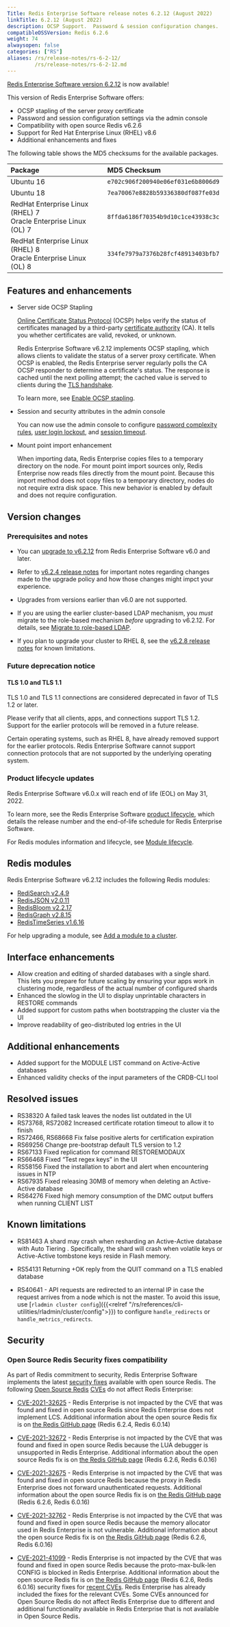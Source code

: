 ```yaml
---
Title: Redis Enterprise Software release notes 6.2.12 (August 2022)
linkTitle: 6.2.12 (August 2022)
description: OCSP Support.  Password & session configuration changes.  RHEL 8.6 support.
compatibleOSSVersion: Redis 6.2.6
weight: 74
alwaysopen: false
categories: ["RS"]
aliases: /rs/release-notes/rs-6-2-12/
         /rs/release-notes/rs-6-2-12.md
---
```


[Redis Enterprise Software version 6.2.12](https://redislabs.com/redis-enterprise-software/download-center/software/) is now available! 

This version of Redis Enterprise Software offers:

- OCSP stapling of the server proxy certificate
- Password and session configuration settings via the admin console
- Compatibility with open source Redis v6.2.6
- Support for Red Hat Enterprise Linux (RHEL) v8.6
- Additional enhancements and fixes

The following table shows the MD5 checksums for the available packages.

|Package| MD5 Checksum |
|:------|:-------------|
| Ubuntu 16 | `e702c906f200940e06ef031e6b8006d9` |
| Ubuntu 18 | `7ea70067e8828b59336380df087fe03d` |
| RedHat Enterprise Linux (RHEL) 7<br/>Oracle Enterprise Linux (OL) 7 | `8ffda6186f70354b9d10c1ce43938c3c` |
| RedHat Enterprise Linux (RHEL) 8<br/>Oracle Enterprise Linux (OL) 8 | `334fe7979a7376b28fcf48913403bfb7` |

## Features and enhancements

- Server side OCSP Stapling

    [Online Certificate Status Protocol](https://en.wikipedia.org/wiki/Online_Certificate_Status_Protocol) (OCSP) helps verify the status of certificates managed by a third-party [certificate authority](https://en.wikipedia.org/wiki/Certificate_authority) (CA).  It tells you whether certificates are valid, revoked, or unknown.

    Redis Enterprise Software v6.2.12 implements OCSP stapling, which allows clients to validate the status of a server proxy certificate.  When OCSP is enabled, the Redis Enterprise server regularly polls the CA OCSP responder to determine a certificate's status.  The response is cached until the next polling attempt; the cached value is served to clients during the [TLS handshake](https://en.wikipedia.org/wiki/Transport_Layer_Security#TLS_handshake).

    To learn more, see [Enable OCSP stapling](https://docs.redis.com/latest/rs/security/certificates/ocsp-stapling/). 

- Session and security attributes in the admin console

    You can now use the admin console to configure [password complexity rules](https://docs.redis.com/latest/rs/security/access-control/manage-users/manage-passwords/#password-complexity-rules), [user login lockout](https://docs.redis.com/latest/rs/security/access-control/manage-users/login-lockout/#user-login-lockout), and [session timeout](https://docs.redis.com/latest/rs/security/access-control/manage-users/login-lockout/#session-timeout).  
    
- Mount point import enhancement

    When importing data, Redis Enterprise copies files to a temporary directory on the node. For mount point import sources only, Redis Enterprise now reads files directly from the mount point. Because this import method does not copy files to a temporary directory, nodes do not require extra disk space. This new behavior is enabled by default and does not require configuration.

## Version changes 

### Prerequisites and notes 

-  You can [upgrade to v6.2.12](https://docs.redis.com/latest/rs/installing-upgrading/upgrading/) from Redis Enterprise Software v6.0 and later. 

- Refer to [v6.2.4 release notes](https://docs.redis.com/latest/rs/release-notes/rs-6-2-4-august-2021/) for important notes regarding changes made to the upgrade policy and how those changes might impct your experience. 

- Upgrades from versions earlier than v6.0 are not supported.

- If you are using the earlier cluster-based LDAP mechanism, you _must_ migrate to the role-based mechanism _before_ upgrading to v6.2.12.  For details, see [Migrate to role-based LDAP](https://docs.redis.com/latest/rs/security/access-control/ldap/migrate-to-role-based-ldap/).

- If you plan to upgrade your cluster to RHEL 8, see the [v6.2.8 release notes](https://docs.redis.com/latest/rs/release-notes/rs-6-2-8-october-2021/) for known limitations.

### Future deprecation notice

#### TLS 1.0 and TLS 1.1 

TLS 1.0 and TLS 1.1 connections are considered deprecated in favor of TLS 1.2 or later.  

Please verify that all clients, apps, and connections support TLS 1.2.  Support for the earlier protocols will be removed in a future release.

Certain operating systems, such as RHEL 8, have already removed support for the earlier protocols.  Redis Enterprise Software cannot support connection protocols that are not supported by the underlying operating system.

### Product lifecycle updates 

Redis Enterprise Software v6.0.x will reach end of life (EOL) on May 31, 2022.

To learn more, see the Redis Enterprise Software [product lifecycle](https://docs.redis.com/latest/rs/administering/product-lifecycle/), which details the release number and the end-of-life schedule for Redis Enterprise Software.

For Redis modules information and lifecycle, see [Module lifecycle](https://docs.redis.com/latest/modules/modules-lifecycle/).

## Redis modules 

Redis Enterprise Software v6.2.12 includes the following Redis modules:

- [RediSearch v2.4.9](https://docs.redis.com/latest/modules/redisearch/release-notes/)
- [RedisJSON v2.0.11](https://docs.redis.com/latest/modules/redisjson/release-notes/)
- [RedisBloom v2.2.17](https://docs.redis.com/latest/modules/redisbloom/release-notes/)
- [RedisGraph v2.8.15](https://docs.redis.com/latest/modules/redisgraph/release-notes/)
- [RedisTimeSeries v1.6.16](https://docs.redis.com/latest/modules/redistimeseries/release-notes/)

For help upgrading a module, see [Add a module to a cluster](https://docs.redis.com/latest/modules/add-module-to-cluster/#upgrading-the-module-for-the-database). 

## Interface enhancements

- Allow creation and editing of sharded databases with a single shard.  This lets you prepare for future scaling by ensuring your apps work in clustering mode, regardless of the actual number of configured shards
- Enhanced the slowlog in the UI to display unprintable characters in RESTORE commands
- Added support for custom paths when bootstrapping the cluster via the UI
- Improve readability of geo-distributed log entries in the UI

## Additional enhancements

- Added support for the MODULE LIST command on Active-Active databases
- Enhanced validity checks of the input parameters of the CRDB-CLI tool

## Resolved issues 

- RS38320 A failed task leaves the nodes list outdated in the UI
- RS73768, RS72082 Increased certificate rotation timeout to allow it to finish 
- RS72466, RS68668 Fix false positive alerts for certification expiration
- RS69256 Change pre-bootstrap default TLS version to 1.2
- RS67133 Fixed replication for command RESTOREMODAUX 
- RS66468 Fixed “Test regex keys” in the UI
- RS58156 Fixed the installation to abort and alert when encountering issues in NTP
- RS67935 Fixed releasing 30MB of memory when deleting an Active-Active database
- RS64276 Fixed high memory consumption of the DMC output buffers when running CLIENT LIST

## Known limitations

- RS81463 A shard may crash when resharding an Active-Active database with Auto Tiering . Specifically, the shard will crash when volatile keys or Active-Active tombstone keys reside in Flash memory.

- RS54131 Returning +OK reply from the QUIT command on a TLS enabled database

- RS40641 - API requests are redirected to an internal IP in case the request arrives from a node which is not the master. To avoid this issue, use [`rladmin cluster config`]({{<relref "/rs/references/cli-utilities/rladmin/cluster/config">}}) to configure `handle_redirects` or `handle_metrics_redirects`.

## Security

### Open Source Redis Security fixes compatibility

As part of Redis commitment to security, Redis Enterprise Software implements the latest [security fixes](https://github.com/redis/redis/releases) available with open source Redis. The following [Open Source Redis](https://github.com/redis/redis) [CVEs](https://github.com/redis/redis/security/advisories) do not affect Redis Enterprise:

- [CVE-2021-32625](https://cve.mitre.org/cgi-bin/cvename.cgi?name=CVE-2021-32625) - Redis Enterprise is not impacted by the CVE that was found and fixed in open source Redis since Redis Enterprise does not implement LCS. Additional information about the open source Redis fix is on [the Redis GitHub page](https://github.com/redis/redis/releases) (Redis 6.2.4, Redis 6.0.14)

- [CVE-2021-32672](https://cve.mitre.org/cgi-bin/cvename.cgi?name=CVE-2021-32672) - Redis Enterprise is not impacted by the CVE that was found and fixed in open source Redis because the LUA debugger is unsupported in Redis Enterprise. Additional information about the open source Redis fix is on [the Redis GitHub page](https://github.com/redis/redis/releases) (Redis 6.2.6, Redis 6.0.16)

- [CVE-2021-32675](https://cve.mitre.org/cgi-bin/cvename.cgi?name=CVE-2021-32675) - Redis Enterprise is not impacted by the CVE that was found and fixed in open source Redis because the proxy in Redis Enterprise does not forward unauthenticated requests. Additional information about the open source Redis fix is on [the Redis GitHub page](https://github.com/redis/redis/releases) (Redis 6.2.6, Redis 6.0.16)

- [CVE-2021-32762](https://cve.mitre.org/cgi-bin/cvename.cgi?name=CVE-2021-32762) - Redis Enterprise is not impacted by the CVE that was found and fixed in open source Redis because the memory allocator used in Redis Enterprise is not vulnerable. Additional information about the open source Redis fix is on [the Redis GitHub page](https://github.com/redis/redis/releases) (Redis 6.2.6, Redis 6.0.16)

- [CVE-2021-41099](https://cve.mitre.org/cgi-bin/cvename.cgi?name=CVE-2021-41099) - Redis Enterprise is not impacted by the CVE that was found and fixed in open source Redis because the proto-max-bulk-len CONFIG is blocked in Redis Enterprise. Additional information about the open source Redis fix is on [the Redis GitHub page](https://github.com/redis/redis/releases) (Redis 6.2.6, Redis 6.0.16) security fixes for [recent CVEs](https://github.com/redis/redis/security/advisories). Redis Enterprise has already included the fixes for the relevant CVEs. Some CVEs announced for Open Source Redis do not affect Redis Enterprise due to different and additional functionality available in Redis Enterprise that is not available in Open Source Redis.
